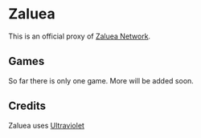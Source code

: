 # Zaluea
This is an official proxy of [Zaluea Network](https://github.com/dreiscool96/Zaluea/releases/tag/v1.0).

## Games
So far there is only one game. More will be added soon.

## Credits
Zaluea uses [Ultraviolet](https://github.com/dreiscool96/Zaluea/releases/tag/v1.0)

